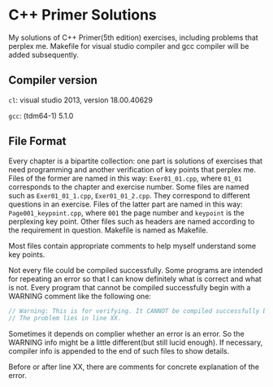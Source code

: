 # C++ Primer Solutions
My solutions of C++ Primer(5th edition) exercises, including problems that perplex me. Makefile for visual studio compiler and gcc compiler will be added subsequently.

## Compiler version
```cl```: visual studio 2013, version 18.00.40629

```gcc```: (tdm64-1) 5.1.0

## File Format
Every chapter is a bipartite collection: one part is solutions of exercises that need programming and another verification of key points that perplex me. Files of the former are named in this way: ```Exer01_01.cpp```, where ```01_01``` corresponds to the chapter and exercise number. Some files are named such as ```Exer01_01_1.cpp```, ```Exer01_01_2.cpp```. They correspond to different questions in an exercise. Files of the latter part are named in this way: ```Page001_keypoint.cpp```, where ```001``` the page number and ```keypoint``` is the perplexing key point. Other files such as headers are named according to the requirement in question. Makefile is named as Makefile.

Most files contain appropriate comments to help myself understand some key points.

Not every file could be compiled successfully. Some programs are intended for repeating an error so that I can know definitely what is correct and what is not. Every program that cannot be compiled successfully begin with a WARNING comment like the following one:

```cpp
// Warning: This is for verifying. It CANNOT be compiled successfully by every compiler.
// The problem lies in line XX.
```

Sometimes it depends on complier whether an error is an error. So the WARNING info might be a little different(but still lucid enough). If necessary, compiler info is appended to the end of such files to show details.

Before or after line XX, there are comments for concrete explanation of the error. 